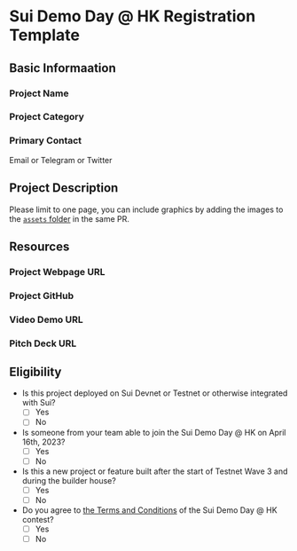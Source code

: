 # Sui Demo Day @ HK Registration Template

## Basic Informaation

### Project Name

### Project Category

### Primary Contact 

Email or Telegram or Twitter

## Project Description 

Please limit to one page, you can include graphics by adding the images to the [`assets` folder](./assets/) in the same PR. 

## Resources

### Project Webpage URL

### Project GitHub

### Video Demo URL 

### Pitch Deck URL

## Eligibility

- Is this project deployed on Sui Devnet or Testnet or otherwise integrated with Sui?
    - [ ] Yes
    - [ ] No
- Is someone from your team able to join the Sui Demo Day @ HK on April 16th, 2023?
    - [ ] Yes
    - [ ] No
- Is this a new project or feature built after the start of Testnet Wave 3 and during the builder house?
    - [ ] Yes
    - [ ] No
-  Do you agree to [the Terms and Conditions]() of the Sui Demo Day @ HK contest?
    - [ ] Yes
    - [ ] No